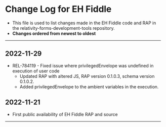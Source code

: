 # Change Log for EH Fiddle
- This file is used to list changes made in the EH Fiddle code and RAP in the relativity-forms-development-tools repository.
- **Changes ordered from newest to oldest**

-------------------------

## 2022-11-29

- REL-784119 - Fixed issue where privilegedEnvelope was undefined in execution of user code
    - Updated RAP with altered JS, RAP version 0.1.0.3, schema version 0.1.0.2.
    - Added privilegedEnvelope to the ambient variables in the execution.

## 2022-11-21

- First public availability of EH Fiddle RAP and source

-------------------------